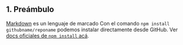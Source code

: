 ## 1. Preámbulo

[Markdown](https://es.wikipedia.org/wiki/Markdown) es un lenguaje de marcado
Con el comando `npm install githubname/reponame` podemos instalar directamente
desde GitHub. Ver [docs oficiales de `npm install` acá](https://docs.npmjs.com/cli/install).